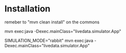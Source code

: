 # Installation
 
remeber to "mvn clean install" on the commons

mvn exec:java -Dexec.mainClass="livedata.simulator.App"


SIMULATION_MODE="rabbit" mvn exec:java -Dexec.mainClass="livedata.simulator.App"